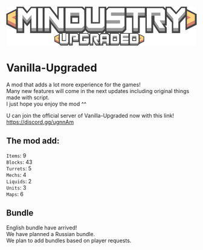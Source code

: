 ![Logo](sprites-override/ui/logo.png)
# Vanilla-Upgraded
A mod that adds a lot more experience for the games!
<br>Many new features will come in the next updates including original things made with script.
<br>I just hope you enjoy the mod ^^

U can join the official server of Vanilla-Upgraded now with this link!
<br>https://discord.gg/ugnnAm

## The mod add: 
`Items`: 9
<br>`Blocks`: 43
<br>`Turrets`: 5
<br>`Mechs`: 4
<br>`Liquids`: 2
<br>`Units`: 3
<br>`Maps`: 6

## Bundle 
English bundle have arrived! 
<br>We have planned a Russian bundle.
<br>We plan to add bundles based on player requests. 

